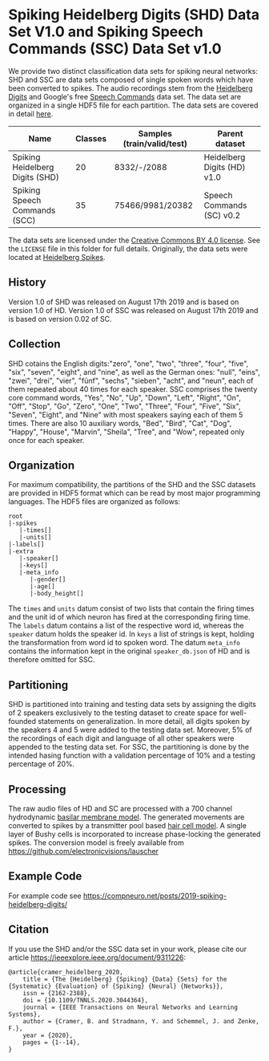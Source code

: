 # Spiking Heidelberg Digits (SHD) Data Set V1.0 and Spiking Speech Commands (SSC) Data Set v1.0

We provide two distinct classification data sets for spiking neural networks: SHD and SSC are data sets composed of single spoken words which have been converted to spikes. The audio recordings stem from the [Heidelberg Digits](https://compneuro.net/datasets/hd_audio.tar.gz)  and Google's free [Speech Commands](http://download.tensorflow.org/data/speech_commands_v0.02.tar.gz) data set. The data set are organized in a single HDF5 file for each partition. The data sets are covered in detail [here](https://arxiv.org/abs/1910.07407).

| Name     				| Classes 	| Samples (train/valid/test)	| Parent dataset
| -------------------------------------	| -------------	| ----------------------------- | ---------------------------
| Spiking Heidelberg Digits (SHD) 	| 20		| 8332/-/2088 			| Heidelberg Digits (HD) v1.0
| Spiking Speech Commands (SCC) 	| 35		| 75466/9981/20382		| Speech Commands (SC) v0.2

The data sets are licensed under the [Creative Commons BY 4.0 license](https://creativecommons.org/licenses/by/4.0/). See the `LICENSE` file in this folder for full details. Originally, the data sets were located at [Heidelberg Spikes](https://compneuro.net/datasets/).

## History

Version 1.0 of SHD was released on August 17th 2019 and is based on version 1.0 of HD. Version 1.0 of SSC was released on August 17th 2019 and is based on version 0.02 of SC.

## Collection

SHD cotains the English digits:"zero", "one", "two", "three", "four", "five", "six", "seven", "eight", and "nine", as well as the German ones: "null", "eins", "zwei", "drei", "vier", "fünf", "sechs", "sieben", "acht", and "neun", each of them repeated about 40 times for each speaker.
SSC comprises the twenty core command words, "Yes", "No", "Up", "Down", "Left", "Right", "On", "Off", "Stop", "Go", "Zero", "One", "Two", "Three", "Four", "Five", "Six", "Seven", "Eight", and "Nine" with most speakers saying each of them 5 times. There are also 10 auxiliary words, "Bed", "Bird", "Cat", "Dog", "Happy", "House", "Marvin", "Sheila", "Tree", and "Wow", repeated only once for each speaker.

## Organization

For maximum compatibility, the partitions of the SHD and the SSC datasets are provided in HDF5 format which can be read by most major programming languages. The HDF5 files are organized as follows:
```
root
|-spikes
   |-times[]
   |-units[]
|-labels[]
|-extra
   |-speaker[]
   |-keys[]
   |-meta_info
      |-gender[]
      |-age[]
      |-body_height[]
```
The `times` and `units` datum consist of two lists that contain the firing times and the unit id of which neuron has fired at the corresponding firing time. The `labels` datum contains a list of the respective word id, whereas the `speaker` datum holds the speaker id. In `keys` a list of strings is kept, holding the transformation from word id to spoken word. The datum `meta_info` contains the information kept in the original `speaker_db.json` of HD and is therefore omitted for SSC.

## Partitioning

SHD is partitioned into training and testing data sets by assigning the digits of 2 speakers exclusively to the testing dataset to create space for well-founded statements on generalization. In more detail, all digits spoken by the speakers 4 and 5 were added to the testing data set. Moreover, 5% of the recordings of each digit and language of all other speakers were appended to the testing data set.
For SSC, the partitioning is done by the intended hasing function with a validation percentage of 10% and a testing percentage of 20%.
 
## Processing

The raw audio files of HD and SC are processed with a 700 channel hydrodynamic [basilar membrane model](https://asa.scitation.org/doi/full/10.1121/1.2204438). The generated movements are converted to spikes by a transmitter pool based [hair cell model](https://asa.scitation.org/doi/10.1121/1.399379). A single layer of Bushy cells is incorporated to increase phase-locking the generated spikes.
The conversion model is freely available from https://github.com/electronicvisions/lauscher

## Example Code

For example code see https://compneuro.net/posts/2019-spiking-heidelberg-digits/


## Citation

If you use the SHD and/or the SSC data set in your work, please cite our article https://ieeexplore.ieee.org/document/9311226:

```
@article{cramer_heidelberg_2020,
	title = {The {Heidelberg} {Spiking} {Data} {Sets} for the {Systematic} {Evaluation} of {Spiking} {Neural} {Networks}},
	issn = {2162-2388},
	doi = {10.1109/TNNLS.2020.3044364},
	journal = {IEEE Transactions on Neural Networks and Learning Systems},
	author = {Cramer, B. and Stradmann, Y. and Schemmel, J. and Zenke, F.},
	year = {2020},
	pages = {1--14},
}
```
